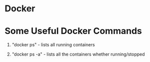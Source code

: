 # Docker

# Some Useful Docker Commands

1. "docker ps" - lists all running containers

2. "docker ps -a" - lists all the containers whether running/stopped
